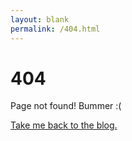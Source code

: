 ```yaml
---
layout: blank
permalink: /404.html
---
```


# 404

Page not found!  Bummer :(

[Take me back to the blog.](https://www.displayblog.io/blog)

